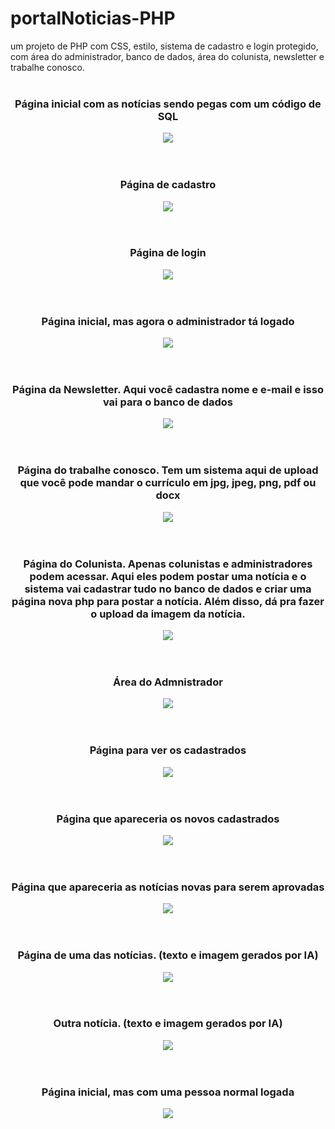 # portalNoticias-PHP
um projeto de PHP com CSS, estilo, sistema de cadastro e login protegido, com área do administrador, banco de dados, área do colunista, newsletter e trabalhe conosco.
<br><br>
<div align="center">
  <h3>Página inicial com as notícias sendo pegas com um código de SQL</h3>
  <img src="ImagensGit/1.png">
</div>
<br><br>
<div align="center">
  <h3>Página de cadastro</h3>
  <img src="ImagensGit/2.png">
</div>
<br><br>
<div align="center">
  <h3>Página de login</h3>
  <img src="ImagensGit/3.png">
</div>
<br><br>
<div align="center">
  <h3>Página inicial, mas agora o administrador tá logado</h3>
  <img src="ImagensGit/4.png">
</div>
<br><br>
<div align="center">
  <h3>Página da Newsletter. Aqui você cadastra nome e e-mail e isso vai para o banco de dados</h3>
  <img src="ImagensGit/5.png">
</div>
<br><br>
<div align="center">
  <h3>Página do trabalhe conosco. Tem um sistema aqui de upload que você pode mandar o currículo em jpg, jpeg, png, pdf ou docx</h3>
  <img src="ImagensGit/6.png">
</div>
<br><br>
<div align="center">
  <h3>Página do Colunista. Apenas colunistas e administradores podem acessar. Aqui eles podem postar uma notícia e o sistema vai cadastrar tudo no banco de dados e criar uma página nova php para postar a notícia. Além disso, dá pra fazer o upload da imagem da notícia.</h3>
  <img src="ImagensGit/7.png">
</div>
<br><br>
<div align="center">
  <h3>Área do Admnistrador</h3>
  <img src="ImagensGit/8.png">
</div>
<br><br>
<div align="center">
  <h3>Página para ver os cadastrados</h3>
  <img src="ImagensGit/9.png">
</div>
<br><br>
<div align="center">
  <h3>Página que apareceria os novos cadastrados</h3>
  <img src="ImagensGit/10.png">
</div>
<br><br>
<div align="center">
  <h3>Página que apareceria as notícias novas para serem aprovadas</h3>
  <img src="ImagensGit/11.png">
</div>
<br><br>
<div align="center">
  <h3>Página de uma das notícias. (texto e imagem gerados por IA)</h3>
  <img src="ImagensGit/12.png">
</div>
<br><br>
<div align="center">
  <h3>Outra notícia. (texto e imagem gerados por IA)</h3>
  <img src="ImagensGit/13.png">
</div>
<br><br>
<div align="center">
  <h3>Página inicial, mas com uma pessoa normal logada</h3>
  <img src="ImagensGit/14.png">
</div>
